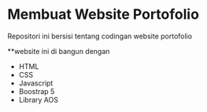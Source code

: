 # Membuat Website Portofolio
Repositori ini bersisi tentang codingan website portofolio

**website ini di bangun dengan
  * HTML
  * CSS
  * Javascript
  * Boostrap 5
  * Library AOS
